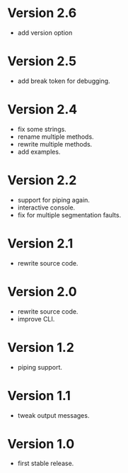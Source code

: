 Version 2.6
===========

- add version option

Version 2.5
=============

- add break token for debugging.

Version 2.4
=============

- fix some strings.
- rename multiple methods.
- rewrite multiple methods.
- add examples.

Version 2.2
=============

- support for piping again.
- interactive console.
- fix for multiple segmentation faults.

Version 2.1
=============

- rewrite source code.

Version 2.0
=============

- rewrite source code.
- improve CLI.

Version 1.2
=============

- piping support.

Version 1.1
=============

- tweak output messages.

Version 1.0
=============

- first stable release.



